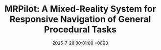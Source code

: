 ---
title:          "MRPilot: A Mixed-Reality System for Responsive Navigation of General Procedural Tasks"
date:           2025-7-28 00:01:00 +0800
selected:       true
pub:            "IEEE International Symposium on Mixed and Augmented Reality"
pub_date:       "2025"
# abstract: >-
cover:          /assets/images/covers/MRPilot.png
authors:
- Hongliang Yang
- Jin Zhou
- Pengfei Xu#
- Hongbo Fu
- Hui Huang
links:
  # Paper: 
  Project: https://qiuhong-1202.github.io/MRPilot/
  # Code: 
---